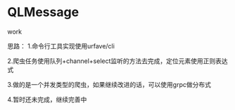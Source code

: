 # QLMessage
work

思路：
1.命令行工具实现使用urfave/cli

2.爬虫任务使用队列+channel+select监听的方法去完成，定位元素使用正则表达式

3.做的是一个并发类型的爬虫，如果继续改进的话，可以使用grpc做分布式

4.暂时还未完成，继续完善中
